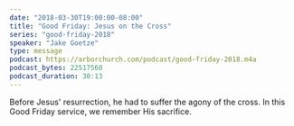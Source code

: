 ```yaml
---
date: "2018-03-30T19:00:00-08:00"
title: "Good Friday: Jesus on the Cross"
series: "good-friday-2018"
speaker: "Jake Goetze"
type: message
podcast: https://arborchurch.com/podcast/good-friday-2018.m4a
podcast_bytes: 22517560
podcast_duration: 30:13
---
```


Before Jesus' resurrection, he had to suffer the agony of the cross. In this Good Friday service, we remember His
sacrifice.


